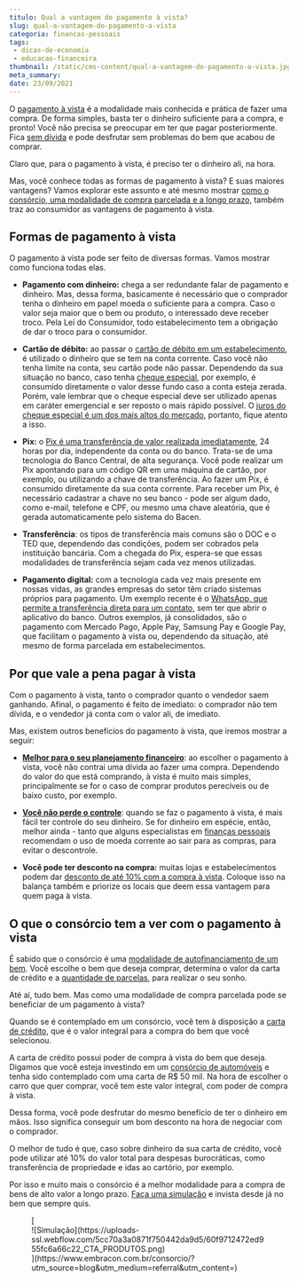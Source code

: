 ```yaml
---
titulo: Qual a vantagem do pagamento à vista?
slug: qual-a-vantagem-do-pagamento-a-vista
categoria: financas-pessoais
tags:
 - dicas-de-economia
 - educacao-financeira
thumbnail: /static/cms-content/qual-a-vantagem-do-pagamento-a-vista.jpg
meta_summary: 
date: 23/09/2021
---
```

O [pagamento à vista](https://www.embracon.com.br/blog/pagar-a-vista-ou-parcelado-o-que-e-melhor) é a modalidade mais conhecida e prática de fazer uma compra. De forma simples, basta ter o dinheiro suficiente para a compra, e pronto! Você não precisa se preocupar em ter que pagar posteriormente. Fica [sem dívida](https://www.embracon.com.br/blog/divida-de-cartao-de-credito-como-sair-dela-e-nao-entrar-mais) e pode desfrutar sem problemas do bem que acabou de comprar.

Claro que, para o pagamento à vista, é preciso ter o dinheiro ali, na hora.

Mas, você conhece todas as formas de pagamento à vista? E suas maiores vantagens? Vamos explorar este assunto e até mesmo mostrar [como o consórcio, uma modalidade de compra parcelada e a longo prazo,](https://www.embracon.com.br/blog/confira-10-vantagens-indiscutiveis-do-consorcio) também traz ao consumidor as vantagens de pagamento à vista.

Formas de pagamento à vista 
----------------------------

O pagamento à vista pode ser feito de diversas formas. Vamos mostrar como funciona todas elas.

- **Pagamento com dinheiro:** chega a ser redundante falar de pagamento e dinheiro. Mas, dessa forma, basicamente é necessário que o comprador tenha o dinheiro em papel moeda o suficiente para a compra. Caso o valor seja maior que o bem ou produto, o interessado deve receber troco. Pela Lei do Consumidor, todo estabelecimento tem a obrigação de dar o troco para o consumidor.

- **Cartão de débito:** ao passar o [cartão de débito em um estabelecimento](https://www.embracon.com.br/blog/saiba-quais-sao-os-pontos-positivos-e-negativos-de-pagar-a-vista-e-parcelado), é utilizado o dinheiro que se tem na conta corrente. Caso você não tenha limite na conta, seu cartão pode não passar. Dependendo da sua situação no banco, caso tenha [cheque especial](https://www.embracon.com.br/blog/como-o-cheque-especial-afeta-a-sua-vida), por exemplo, é consumido diretamente o valor desse fundo caso a conta esteja zerada. Porém, vale lembrar que o cheque especial deve ser utilizado apenas em caráter emergencial e ser reposto o mais rápido possível. O [juros do cheque especial é um dos mais altos do mercado](https://www.embracon.com.br/blog/como-os-juros-afetam-a-sua-vida), portanto, fique atento a isso.
- **Pix:** o [Pix é uma transferência de valor realizada imediatamente](https://www.embracon.com.br/blog/o-que-e-pix-e-como-ele-funciona), 24 horas por dia, independente da conta ou do banco. Trata-se de uma tecnologia do Banco Central, de alta segurança. Você pode realizar um Pix apontando para um código QR em uma máquina de cartão, por exemplo, ou utilizando a chave de transferência. Ao fazer um Pix, é consumido diretamente da sua conta corrente. Para receber um Pix, é necessário cadastrar a chave no seu banco - pode ser algum dado, como e-mail, telefone e CPF, ou mesmo uma chave aleatória, que é gerada automaticamente pelo sistema do Bacen.
- **Transferência**: os tipos de transferência mais comuns são o DOC e o TED que, dependendo das condições, podem ser cobrados pela instituição bancária. Com a chegada do Pix, espera-se que essas modalidades de transferência sejam cada vez menos utilizadas.
- **Pagamento digital:** com a tecnologia cada vez mais presente em nossas vidas, as grandes empresas do setor têm criado sistemas próprios para pagamento. Um exemplo recente é o [WhatsApp, que permite a transferência direta para um contato](https://www.whatsapp.com/payments/br), sem ter que abrir o aplicativo do banco. Outros exemplos, já consolidados, são o pagamento com Mercado Pago, Apple Pay, Samsung Pay e Google Pay, que facilitam o pagamento à vista ou, dependendo da situação, até mesmo de forma parcelada em estabelecimentos.

Por que vale a pena pagar à vista 
----------------------------------

Com o pagamento à vista, tanto o comprador quanto o vendedor saem ganhando. Afinal, o pagamento é feito de imediato: o comprador não tem dívida, e o vendedor já conta com o valor ali, de imediato.

Mas, existem outros benefícios do pagamento à vista, que iremos mostrar a seguir:

- [**Melhor para o seu planejamento financeiro**](https://www.embracon.com.br/blog/planejamento-financeiro-um-guia-para-as-financas-nao-sairem-de-controle): ao escolher o pagamento à vista, você não contrai uma dívida ao fazer uma compra. Dependendo do valor do que está comprando, à vista é muito mais simples, principalmente se for o caso de comprar produtos perecíveis ou de baixo custo, por exemplo.

- [**Você não perde o controle**](https://www.embracon.com.br/blog/7-dicas-para-comecar-a-sua-organizacao-financeira): quando se faz o pagamento à vista, é mais fácil ter controle do seu dinheiro. Se for dinheiro em espécie, então, melhor ainda - tanto que alguns especialistas em [finanças pessoais](https://www.embracon.com.br/category/financas-pessoais) recomendam o uso de moeda corrente ao sair para as compras, para evitar o descontrole.
- **Você pode ter desconto na compra:** muitas lojas e estabelecimentos podem dar [desconto de até 10% com a compra à vista](https://www.embracon.com.br/blog/4-dicas-para-conseguir-uma-boa-negociacao-na-hora-de-adquirir-o-seu-bem). Coloque isso na balança também e priorize os locais que deem essa vantagem para quem paga à vista.

O que o consórcio tem a ver com o pagamento à vista 
----------------------------------------------------

É sabido que o consórcio é uma [modalidade de autofinanciamento de um bem](https://www.embracon.com.br/blog/autofinanciamento-o-que-e-e-como-um-consorcio-pode-ajuda-lo). Você escolhe o bem que deseja comprar, determina o valor da carta de crédito e a [quantidade de parcelas](https://www.embracon.com.br/blog/11-coisas-que-voce-precisa-saber-sobre-a-parcela-do-consorcio), para realizar o seu sonho.

Até aí, tudo bem. Mas como uma modalidade de compra parcelada pode se beneficiar de um pagamento à vista?

Quando se é contemplado em um consórcio, você tem à disposição a [carta de crédito](https://www.embracon.com.br/blog/tudo-o-que-voce-precisa-saber-sobre-a-carta-de-credito-de-consorcios), que é o valor integral para a compra do bem que você selecionou.

A carta de crédito possui poder de compra à vista do bem que deseja. Digamos que você esteja investindo em um [consórcio de automóveis](https://www.embracon.com.br/blog/duvidas-frequentes-consorcio-de-carro) e tenha sido contemplado com uma carta de R$ 50 mil. Na hora de escolher o carro que quer comprar, você tem este valor integral, com poder de compra à vista.

Dessa forma, você pode desfrutar do mesmo benefício de ter o dinheiro em mãos. Isso significa conseguir um bom desconto na hora de negociar com o comprador.

O melhor de tudo é que, caso sobre dinheiro da sua carta de crédito, você pode utilizar até 10% do valor total para despesas burocráticas, como transferência de propriedade e idas ao cartório, por exemplo.

Por isso e muito mais o consórcio é a melhor modalidade para a compra de bens de alto valor a longo prazo. [Faça uma simulação](https://www.embracon.com.br/) e invista desde já no bem que sempre quis.

<figure class="w-richtext-figure-type-image w-richtext-align-center">[<div>![Simulação](https://uploads-ssl.webflow.com/5cc70a3a0871f750442da9d5/60f9712472ed955fc6a66c22_CTA_PRODUTOS.png)</div>](https://www.embracon.com.br/consorcio/?utm_source=blog&utm_medium=referral&utm_content=)</figure>
